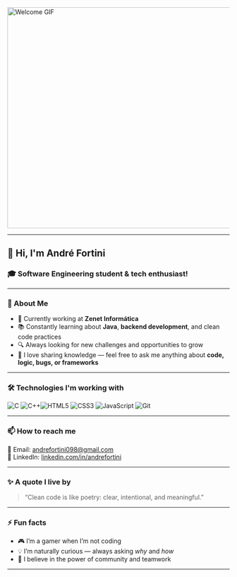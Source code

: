 <img src="https://user-images.githubusercontent.com/74038190/225813708-98b745f2-7d22-48cf-9150-083f1b00d6c9.gif" width="900" height="500" alt="Welcome GIF" align="center" />

---

## 👋 Hi, I'm **André Fortini**

### 🎓 Software Engineering student & tech enthusiast!

---

### 🚀 About Me

- 💼 Currently working at **Zenet Informática**
- 📚 Constantly learning about **Java**, **backend development**, and clean code practices
- 🔍 Always looking for new challenges and opportunities to grow
- 💬 I love sharing knowledge — feel free to ask me anything about **code, logic, bugs, or frameworks**

---

### 🛠️ Technologies I'm working with

![C](https://img.shields.io/badge/C-00599C?style=for-the-badge&logo=c&logoColor=white)
![C++](https://img.shields.io/badge/C++-00599C?style=for-the-badge&logo=c%2B%2B&logoColor=white)![HTML5](https://img.shields.io/badge/HTML5-E34F26?style=for-the-badge&logo=html5&logoColor=white)
![CSS3](https://img.shields.io/badge/CSS3-1572B6?style=for-the-badge&logo=css3&logoColor=white)
![JavaScript](https://img.shields.io/badge/JavaScript-F7DF1E?style=for-the-badge&logo=javascript&logoColor=black)
![Git](https://img.shields.io/badge/Git-F05032?style=for-the-badge&logo=git&logoColor=white)

---

### 📫 How to reach me

📧 Email: [andrefortini098@gmail.com](mailto:andrefortini098@gmail.com)  
💼 LinkedIn: [linkedin.com/in/andrefortini](https://www.linkedin.com/in/andrefortini/)  


---

### ✨ A quote I live by

> “Clean code is like poetry: clear, intentional, and meaningful.”

---

### ⚡ Fun facts

- 🎮 I’m a gamer when I’m not coding
- 💡 I’m naturally curious — always asking *why* and *how*
- 🤝 I believe in the power of community and teamwork

---
